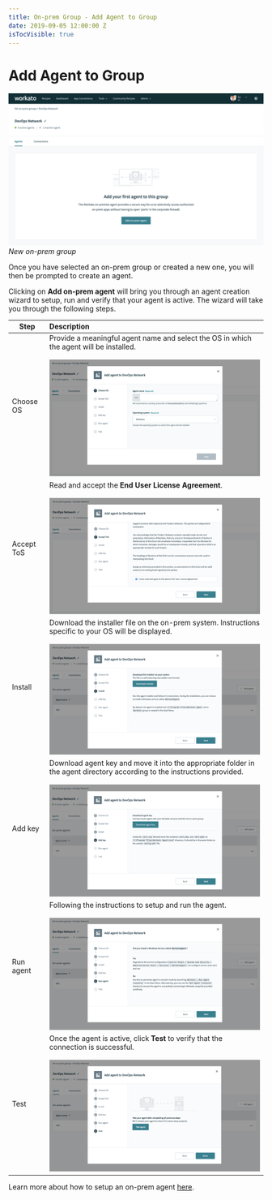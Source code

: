 ```yaml
---
title: On-prem Group - Add Agent to Group
date: 2019-09-05 12:00:00 Z
isTocVisible: true
---
```


# Add Agent to Group

![New on-prem group](/assets/images/on-prem/empty-group.png)
*New on-prem group*

Once you have selected an on-prem group or created a new one, you will then be prompted to create an agent.

Clicking on **Add on-prem agent** will bring you through an agent creation wizard to setup, run and verify that your agent is active. The wizard will take you through the following steps.

| Step       | Description |
| ---------- | :---------- |
| Choose OS  | Provide a meaningful agent name and select the OS in which the agent will be installed.<br><br>![Choose OS](/assets/images/on-prem/choose-os.png) |
| Accept ToS | Read and accept the **End User License Agreement**.<br><br>![Accept ToS](/assets/images/on-prem/accept-tos.png) |
| Install    | Download the installer file on the on-prem system. Instructions specific to your OS will be displayed.<br><br>![Install](/assets/images/on-prem/install.png) |
| Add key    | Download agent key and move it into the appropriate folder in the agent directory according to the instructions provided.<br><br>![Add key](/assets/images/on-prem/add-key.png) |
| Run agent  | Following the instructions to setup and run the agent.<br><br>![Run agent](/assets/images/on-prem/run-agent-wizard.png) |
| Test       | Once the agent is active, click **Test** to verify that the connection is successful.<br><br>![test](/assets/images/on-prem/test-agent-setup.png) |

Learn more about how to setup an on-prem agent [here](/on-prem/agents/setup.md).
